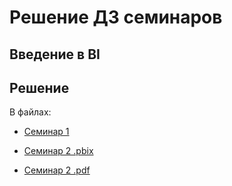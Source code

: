 ﻿# Решение ДЗ семинаров
## Введение в BI

## Решение

В файлах:
- [Семинар 1](./seminar1.md)

- [Семинар 2 .pbix](./seminar2.pbix)
- [Семинар 2 .pdf](./seminar2.pdf)

